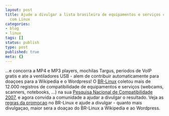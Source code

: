 ```yaml
---
layout: post
title: Ajude a divulgar a lista brasileira de equipamentos e serviços compatíveis
  com Linux
categories:
- blog
- linux
tags: []
status: publish
type: post
published: true
meta: {}
---
```

...e concorra a MP4 e MP3 players, mochilas Targus, periodos de VoIP gratis e ate a ventiladores USB - alem de contribuir automaticamente para doaçoes para a Wikipedia e o Wordpress! O [BR-Linux](http://br-linux.org) coletou mais de 12.000 registros de compatibilidade de equipamentos e serviços (webcams, scanners, notebooks, ...) na sua [Pesquisa Nacional de Compatibilidade 2007](http://br-linux.org/linux/pesquisa-hardware), e agora convida a comunidade a ajudar a divulgar o resultado. Veja as [regras da promoçao](http://br-linux.org/linux/divulgar-compatibilidade) no BR-Linux e ajude a divulgar - quanto mais divulgaçao, maior sera a doaçao do BR-Linux a Wikipedia e ao Wordpress.
